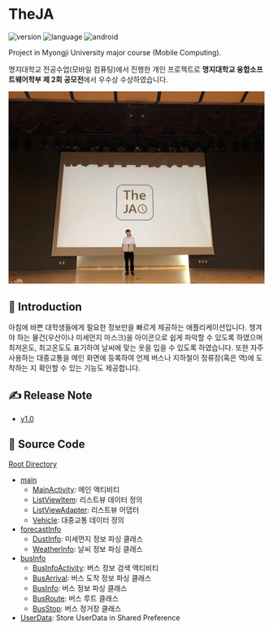 TheJA
===
![version](https://img.shields.io/badge/Version-1.6.0-green.svg)
![language](https://img.shields.io/badge/Language-Java-Orange.svg)
![android](https://img.shields.io/badge/android-application-Blue.svg)

Project in Myongji University major course (Mobile Computing).

명지대학교 전공수업(모바일 컴퓨팅)에서 진행한 개인 프로젝트로 **명지대학교 융합소프트웨어학부 제 2회 공모전**에서 우수상 수상하였습니다.

![수상사진](수상사진.jpg)

:open_book: Introduction
---
아침에 바쁜 대학생들에게 필요한 정보만을 빠르게 제공하는 애플리케이션입니다. 챙겨야 하는 물건(우산이나 미세먼지 마스크)을 아이콘으로 쉽게 파악할 수 있도록 하였으며 최저온도, 최고온도도 표기하여 날씨에 맞는 옷을 입을 수 있도록 하였습니다. 또한 자주 사용하는 대중교통을 메인 화면에 등록하여 언제 버스나 지하철이 정류장(혹은 역)에 도착하는 지 확인할 수 있는 기능도 제공합니다.

:writing_hand: Release Note
---

- [v1.0](https://github.com/Jeonghun-Ban/TheJA/releases/tag/v1.0)

:file_folder: Source Code
---
[Root Directory](/app/src/main/java/com/example/theja)
- [main](app\src\main\java\com\example\theja\main)
    - [MainActivity](app\src\main\java\com\example\theja\main\MainActivity.java): 메인 액티비티
    - [ListViewItem](app\src\main\java\com\example\theja\main\ListViewItem.java): 리스트뷰 데이터 정의
    - [ListViewAdapter](app\src\main\java\com\example\theja\main\ListViewAdapter.java): 리스트뷰 어댑터
    - [Vehicle](app\src\main\java\com\example\theja\main\Vehicle.java): 대중교통 데이터 정의
- [forecastInfo](app\src\main\java\com\example\theja\forecastInfo)
    - [DustInfo](app\src\main\java\com\example\theja\forecastInfo\DustInfo.java): 미세먼지 정보 파싱 클래스
    - [WeatherInfo](app\src\main\java\com\example\theja\forecastInfo\WeatherInfo.java): 날씨 정보 파싱 클래스
- [busInfo](app\src\main\java\com\example\theja\busInfo)
    - [BusInfoActivity](app\src\main\java\com\example\theja\busInfo\BusInfoActivity.java): 버스 정보 검색 액티비티
    - [BusArrival](app\src\main\java\com\example\theja\busInfo\BusArrival.java): 버스 도착 정보 파싱 클래스
    - [BusInfo](app\src\main\java\com\example\theja\busInfo\BusInfo.java): 버스 정보 파싱 클래스
    - [BusRoute](app\src\main\java\com\example\theja\busInfo\BusRoute.java): 버스 루트 클래스
    - [BusStop](app\src\main\java\com\example\theja\busInfo\BusStop.java): 버스 정거장 클래스
- [UserData](app\src\main\java\com\example\theja\UserData.java): Store UserData in Shared Preference